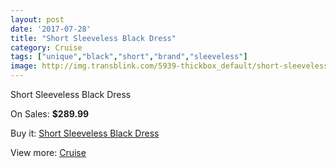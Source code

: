 ```yaml
---
layout: post
date: '2017-07-28'
title: "Short Sleeveless Black Dress"
category: Cruise
tags: ["unique","black","short","brand","sleeveless"]
image: http://img.transblink.com/5939-thickbox_default/short-sleeveless-black-dress.jpg
---
```

Short Sleeveless Black Dress

On Sales: **$289.99**
<a href="https://www.transblink.com/en/cruise/1936-short-sleeveless-black-dress.html"><amp-img layout="responsive" width="600" height="600" src="//img.transblink.com/5939-thickbox_default/short-sleeveless-black-dress.jpg" alt="Short Sleeveless Black Dress 0" /></a>
<a href="https://www.transblink.com/en/cruise/1936-short-sleeveless-black-dress.html"><amp-img layout="responsive" width="600" height="600" src="//img.transblink.com/5942-thickbox_default/short-sleeveless-black-dress.jpg" alt="Short Sleeveless Black Dress 1" /></a>
<a href="https://www.transblink.com/en/cruise/1936-short-sleeveless-black-dress.html"><amp-img layout="responsive" width="600" height="600" src="//img.transblink.com/5941-thickbox_default/short-sleeveless-black-dress.jpg" alt="Short Sleeveless Black Dress 2" /></a>
<a href="https://www.transblink.com/en/cruise/1936-short-sleeveless-black-dress.html"><amp-img layout="responsive" width="600" height="600" src="//img.transblink.com/5940-thickbox_default/short-sleeveless-black-dress.jpg" alt="Short Sleeveless Black Dress 3" /></a>

Buy it: [Short Sleeveless Black Dress](https://www.transblink.com/en/cruise/1936-short-sleeveless-black-dress.html "Short Sleeveless Black Dress")

View more: [Cruise](https://www.transblink.com/en/5-cruise "Cruise")